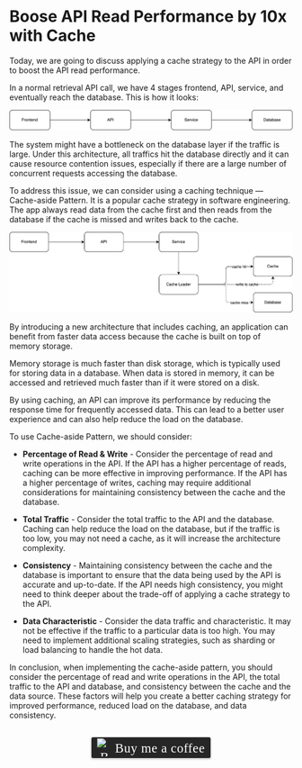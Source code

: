 # Boose API Read Performance by 10x with Cache
Today, we are going to discuss applying a cache strategy to the API in order to boost the API read performance.

In a normal retrieval API call, we have 4 stages frontend, API, service, and eventually reach the database. This is how it looks:

![](../assets/resources/architecture/api-flow-1.png)

The system might have a bottleneck on the database layer if the traffic is large. Under this architecture, all traffics hit the database directly and it can cause resource contention issues, especially if there are a large number of concurrent requests accessing the database.

To address this issue, we can consider using a caching technique — Cache-aside Pattern. It is a popular cache strategy in software engineering. The app always read data from the cache first and then reads from the database if the cache is missed and writes back to the cache.

![](../assets/resources/architecture/api-cache-aside-2.png)

By introducing a new architecture that includes caching, an application can benefit from faster data access because the cache is built on top of memory storage.

Memory storage is much faster than disk storage, which is typically used for storing data in a database. When data is stored in memory, it can be accessed and retrieved much faster than if it were stored on a disk.

By using caching, an API can improve its performance by reducing the response time for frequently accessed data. This can lead to a better user experience and can also help reduce the load on the database.

To use Cache-aside Pattern, we should consider:

- **Percentage of Read & Write** - Consider the percentage of read and write operations in the API. If the API has a higher percentage of reads, caching can be more effective in improving performance. If the API has a higher percentage of writes, caching may require additional considerations for maintaining consistency between the cache and the database.

- **Total Traffic** - Consider the total traffic to the API and the database. Caching can help reduce the load on the database, but if the traffic is too low, you may not need a cache, as it will increase the architecture complexity.

- **Consistency** - Maintaining consistency between the cache and the database is important to ensure that the data being used by the API is accurate and up-to-date. If the API needs high consistency, you might need to think deeper about the trade-off of applying a cache strategy to the API.

- **Data Characteristic** - Consider the data traffic and characteristic. It may not be effective if the traffic to a particular data is too high. You may need to implement additional scaling strategies, such as sharding or load balancing to handle the hot data.

In conclusion, when implementing the cache-aside pattern, you should consider the percentage of read and write operations in the API, the total traffic to the API and database, and consistency between the cache and the data source. These factors will help you create a better caching strategy for improved performance, reduced load on the database, and data consistency.

<br>
<center>
<style>.bmc-button img{width: 27px !important;margin-bottom: 1px !important;box-shadow: none !important;border: none !important;vertical-align: middle !important;}.bmc-button{line-height: 36px !important;height:37px !important;text-decoration: none !important;display:inline-flex !important;color:#ffffff !important;background-color:#262626 !important;border-radius: 3px !important;border: 1px solid transparent !important;padding: 1px 9px !important;font-size: 23px !important;letter-spacing: 0.6px !important;box-shadow: 0px 1px 2px rgba(190, 190, 190, 0.5) !important;-webkit-box-shadow: 0px 1px 2px 2px rgba(190, 190, 190, 0.5) !important;margin: 0 auto !important;font-family:'Cookie', cursive !important;-webkit-box-sizing: border-box !important;box-sizing: border-box !important;-o-transition: 0.3s all linear !important;-webkit-transition: 0.3s all linear !important;-moz-transition: 0.3s all linear !important;-ms-transition: 0.3s all linear !important;transition: 0.3s all linear !important;}.bmc-button:hover, .bmc-button:active, .bmc-button:focus {-webkit-box-shadow: 0px 1px 2px 2px rgba(190, 190, 190, 0.5) !important;text-decoration: none !important;box-shadow: 0px 1px 2px 2px rgba(190, 190, 190, 0.5) !important;opacity: 0.85 !important;color:#ffffff !important;}</style><link href="https://fonts.googleapis.com/css?family=Cookie" rel="stylesheet"><a class="bmc-button" target="_blank" href="https://www.buymeacoffee.com/raychongtk"><img src="https://www.buymeacoffee.com/assets/img/BMC-btn-logo.svg" alt="Buy me a coffee"><span style="margin-left:5px">Buy me a coffee</span></a>
</center>